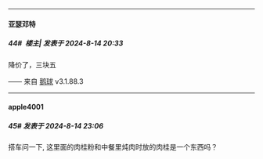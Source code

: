 ﻿
*****

####  亚瑟邓特  
##### 44#         楼主| 发表于 2024-8-14 20:33

降价了，三块五

—— 来自 [鹅球](https://www.pgyer.com/GcUxKd4w) v3.1.88.3


*****

####  apple4001  
##### 45#       发表于 2024-8-14 23:06

搭车问一下, 这里面的肉桂粉和中餐里炖肉时放的肉桂是一个东西吗？

